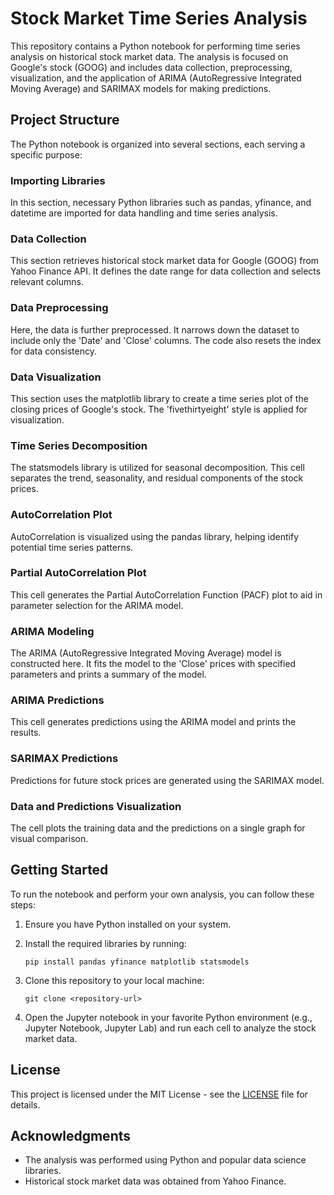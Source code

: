 # Stock Market Time Series Analysis

This repository contains a Python notebook for performing time series analysis on historical stock market data. The analysis is focused on Google's stock (GOOG) and includes data collection, preprocessing, visualization, and the application of ARIMA (AutoRegressive Integrated Moving Average) and SARIMAX models for making predictions.

## Project Structure

The Python notebook is organized into several sections, each serving a specific purpose:

### Importing Libraries

In this section, necessary Python libraries such as pandas, yfinance, and datetime are imported for data handling and time series analysis.

### Data Collection

This section retrieves historical stock market data for Google (GOOG) from Yahoo Finance API. It defines the date range for data collection and selects relevant columns.

### Data Preprocessing

Here, the data is further preprocessed. It narrows down the dataset to include only the 'Date' and 'Close' columns. The code also resets the index for data consistency.

### Data Visualization

This section uses the matplotlib library to create a time series plot of the closing prices of Google's stock. The 'fivethirtyeight' style is applied for visualization.

### Time Series Decomposition

The statsmodels library is utilized for seasonal decomposition. This cell separates the trend, seasonality, and residual components of the stock prices.

### AutoCorrelation Plot

AutoCorrelation is visualized using the pandas library, helping identify potential time series patterns.

### Partial AutoCorrelation Plot

This cell generates the Partial AutoCorrelation Function (PACF) plot to aid in parameter selection for the ARIMA model.

### ARIMA Modeling

The ARIMA (AutoRegressive Integrated Moving Average) model is constructed here. It fits the model to the 'Close' prices with specified parameters and prints a summary of the model.

### ARIMA Predictions

This cell generates predictions using the ARIMA model and prints the results.

### SARIMAX Predictions

Predictions for future stock prices are generated using the SARIMAX model.

### Data and Predictions Visualization

The cell plots the training data and the predictions on a single graph for visual comparison.

## Getting Started

To run the notebook and perform your own analysis, you can follow these steps:

1. Ensure you have Python installed on your system.

2. Install the required libraries by running:

   ```
   pip install pandas yfinance matplotlib statsmodels
   ```

3. Clone this repository to your local machine:

   ```
   git clone <repository-url>
   ```

4. Open the Jupyter notebook in your favorite Python environment (e.g., Jupyter Notebook, Jupyter Lab) and run each cell to analyze the stock market data.

## License

This project is licensed under the MIT License - see the [LICENSE](LICENSE) file for details.

## Acknowledgments

- The analysis was performed using Python and popular data science libraries.
- Historical stock market data was obtained from Yahoo Finance.
